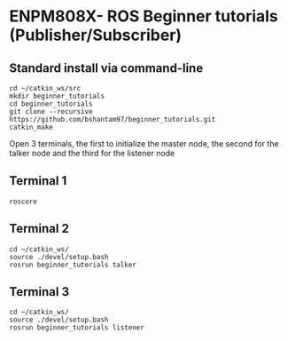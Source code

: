 # ENPM808X- ROS Beginner tutorials (Publisher/Subscriber)

## Standard install via command-line
```
cd ~/catkin_ws/src
mkdir beginner_tutorials
cd beginner_tutorials
git clone --recursive https://github.com/bshantam97/beginner_tutorials.git
catkin_make 

```
Open 3 terminals, the first to initialize the master node, the second for the talker node and the third for the listener node

## Terminal 1
```
roscore
```

## Terminal 2
```
cd ~/catkin_ws/
source ./devel/setup.bash
rosrun beginner_tutorials talker
```

## Terminal 3
```
cd ~/catkin_ws/
source ./devel/setup.bash
rosrun beginner_tutorials listener
```
